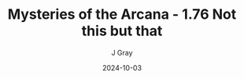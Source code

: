 ---
title: 'Mysteries of the Arcana - 1.76 Not this but that'
alt: 'Mysteries of the Arcana'
date: '2024-10-03'
author: 'J Gray'
artist: 'Keira'
---